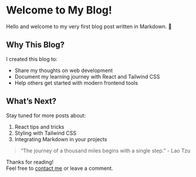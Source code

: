 # Welcome to My Blog!

Hello and welcome to my very first blog post written in Markdown. 🎉

## Why This Blog?

I created this blog to:

- Share my thoughts on web development
- Document my learning journey with React and Tailwind CSS
- Help others get started with modern frontend tools

## What’s Next?

Stay tuned for more posts about:

1. React tips and tricks
2. Styling with Tailwind CSS
3. Integrating Markdown in your projects

> “The journey of a thousand miles begins with a single step.” - Lao Tzu

Thanks for reading!  
Feel free to [contact me](mailto:your@email.com) or leave a comment.

